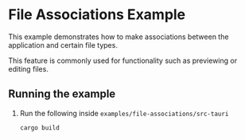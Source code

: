 # File Associations Example

This example demonstrates how to make associations between the application and
certain file types.

This feature is commonly used for functionality such as previewing or editing
files.

## Running the example

1. Run the following inside `examples/file-associations/src-tauri`

    ```
    cargo build
    ```
